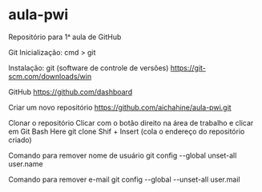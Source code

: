 # aula-pwi
Repositório para 1ᵃ aula de GitHub 

Git
Inicialização:
cmd > git

Instalação:
git (software de controle de versões)
https://git-scm.com/downloads/win

GitHub
https://github.com/dashboard

Criar um novo repositório
https://github.com/aichahine/aula-pwi.git

Clonar o repositório
Clicar com o botão direito na área de trabalho e clicar em Git Bash Here
git clone
Shif + Insert (cola o endereço do repositório criado)

Comando para remover nome de usuário
git config --global unset-all user.name

Comando para remover e-mail
git config --global --unset-all user.mail